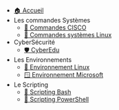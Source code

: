 - [🏠 Accueil](/README.md)
- Les commandes Systèmes
	- [📡 Commandes CISCO](Commandes_CISCO/Commandes_CISCO.md)
	- [🐧 Commandes systèmes Linux](Les_Principales_commandes/Les_Principales_commandes.md)
- CyberSécurité
	- [🛡️ CyberEdu](CyberEdu/CyberEdu.md)
- Les Environnements 
	- [🐧 Environnement Linux](Environnement_Linux/Environnement_Linux.md)
	- [🪟 Environnement Microsoft](Environnement_MS/Environnement_MS.md)
- Le Scripting
	- [📜 Scripting Bash](Scripting_Bash/Scripting_Bash.md)
	- [📜 Scripting PowerShell](Scripting_powershell/Scripting_powerShell.md)